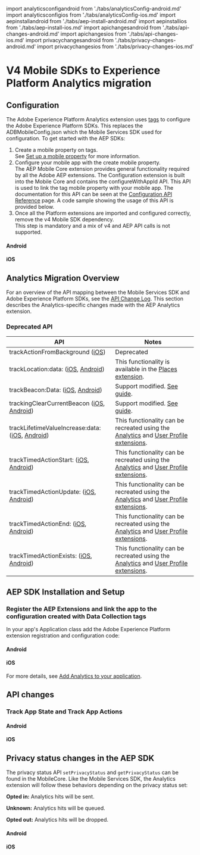 import analyticsconfigandroid from './tabs/analyticsConfig-android.md'
import analyticsconfigios from './tabs/analyticsConfig-ios.md'
import aepinstallandroid from './tabs/aep-install-android.md'
import aepinstallios from './tabs/aep-install-ios.md'
import apichangesandroid from './tabs/api-changes-android.md'
import apichangesios from './tabs/api-changes-ios.md'
import privacychangesandroid from './tabs/privacy-changes-android.md'
import privacychangesios from './tabs/privacy-changes-ios.md'

# V4 Mobile SDKs to Experience Platform Analytics migration

## Configuration

The Adobe Experience Platform Analytics extension uses [tags](https://experience.adobe.com/#/data-collection/) to configure the Adobe Experience Platform SDKs. This replaces the ADBMobileConfig.json which the Mobile Services SDK used for configuration. To get started with the AEP SDKs:

1. Create a mobile property on tags. <br/>See [Set up a mobile property](../getting-started/create-a-mobile-property.md) for more information.
2. Configure your mobile app with the create mobile property.<br/>The AEP Mobile Core extension provides general functionality required by all the Adobe AEP extensions. The Configuration extension is built into the Mobile Core and contains the configureWithAppId API. This API is used to link the tag mobile property with your mobile app. The documentation for this API can be seen at the [Configuration API Reference](../mobile-core/configuration/api-reference.md#configurewithappid) page. A code sample showing the usage of this API is provided below.
3. Once all the Platform extensions are imported and configured correctly, remove the v4 Mobile SDK dependency. <br/>This step is mandatory and a mix of v4 and AEP API calls is not supported.

<TabsBlock orientation="horizontal" slots="heading, content" repeat="2"/>

#### Android

<analyticsconfigandroid/>

#### iOS

<analyticsconfigios/>

## Analytics Migration Overview

For an overview of the API mapping between the Mobile Services SDK and Adobe Experience Platform SDKs, see the [API Change Log](../upgrade-platform-sdks/api-changelog.md). This section describes the Analytics-specific changes made with the AEP Analytics extension.

### Deprecated API

| API | Notes |
|---|---|
| trackActionFromBackground ([iOS](https://experienceleague.adobe.com/docs/mobile-services/ios/analytics-ios/actions.html?lang=en)) | Deprecated |
| trackLocation:data: ([iOS](https://experienceleague.adobe.com/docs/mobile-services/ios/location-ios/geo-poi.html?lang=en), [Android](https://experienceleague.adobe.com/docs/mobile-services/android/location/geo-poi.html?lang=en)) | This functionality is available in the [Places extension](../places/index.md). |
| trackBeacon:Data: ([iOS](https://experienceleague.adobe.com/docs/mobile-services/ios/location-ios/ibeacon.html?lang=en), [Android](https://experienceleague.adobe.com/docs/mobile-services/android/location/beacon.html?lang=en)) | Support modified. [See guide](../user-guides/track-beacon.md). |
| trackingClearCurrentBeacon ([iOS](https://experienceleague.adobe.com/docs/mobile-services/ios/location-ios/ibeacon.html?lang=en), [Android](https://experienceleague.adobe.com/docs/mobile-services/android/location/beacon.html?lang=en)) | Support modified. [See guide](../user-guides/track-beacon.md). |
| trackLifetimeValueIncrease:data: ([iOS](https://experienceleague.adobe.com/docs/mobile-services/ios/analytics-ios/lifetime-value.html?lang=en), [Android](https://experienceleague.adobe.com/docs/mobile-services/android/analytics-android/lifetime-value.html?lang=en)) | This functionality can be recreated using the [Analytics](../adobe-analytics/index.md) and [User Profile extensions](../profile/index.md).
| trackTimedActionStart: ([iOS](https://experienceleague.adobe.com/docs/mobile-services/ios/analytics-ios/timed-actions.html?lang=en), [Android](https://experienceleague.adobe.com/docs/mobile-services/android/analytics-android/timed-actions.html?lang=en)) | This functionality can be recreated using the [Analytics](../adobe-analytics/index.md) and [User Profile extensions](../profile/index.md).
| trackTimedActionUpdate: ([iOS](https://experienceleague.adobe.com/docs/mobile-services/ios/analytics-ios/timed-actions.html?lang=en), [Android](https://experienceleague.adobe.com/docs/mobile-services/android/analytics-android/timed-actions.html?lang=en)) | This functionality can be recreated using the [Analytics](../adobe-analytics/index.md) and [User Profile extensions](../profile/index.md).
| trackTimedActionEnd: ([iOS](https://experienceleague.adobe.com/docs/mobile-services/ios/analytics-ios/timed-actions.html?lang=en), [Android](https://experienceleague.adobe.com/docs/mobile-services/android/analytics-android/timed-actions.html?lang=en)) | This functionality can be recreated using the [Analytics](../adobe-analytics/index.md) and [User Profile extensions](../profile/index.md).
| trackTimedActionExists: ([iOS](https://experienceleague.adobe.com/docs/mobile-services/ios/analytics-ios/timed-actions.html?lang=en), [Android](https://experienceleague.adobe.com/docs/mobile-services/android/analytics-android/timed-actions.html?lang=en)) | This functionality can be recreated using the [Analytics](../adobe-analytics/index.md) and [User Profile extensions](../profile/index.md).

## AEP SDK Installation and Setup

### Register the AEP Extensions and link the app to the configuration created with Data Collection tags

In your app's Application class add the Adobe Experience Platform extension registration and configuration code:

<TabsBlock orientation="horizontal" slots="heading, content" repeat="2"/>

#### Android

<aepinstallandroid/>

#### iOS

<aepinstallios/>

For more details, see [Add Analytics to your application](../adobe-analytics/index.md#add-analytics-to-your-application).

## API changes

### Track App State and Track App Actions

<TabsBlock orientation="horizontal" slots="heading, content" repeat="2"/>

#### Android

<apichangesandroid/>

#### iOS

<apichangesios/>

## Privacy status changes in the AEP SDK

The privacy status API `setPrivacyStatus` and `getPrivacyStatus` can be found in the MobileCore. Like the Mobile Services SDK, the Analytics extension will follow these behaviors depending on the privacy status set:

**Opted in:** Analytics hits will be sent.

**Unknown:** Analytics hits will be queued.

**Opted out:** Analytics hits will be dropped.

<TabsBlock orientation="horizontal" slots="heading, content" repeat="2"/>

#### Android

<privacychangesandroid/>

#### iOS

<privacychangesios/>
